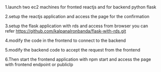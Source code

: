 1.launch two ec2 machines for fronted reactjs and for backend python flask

2.setup the reactjs application and access the page for the confirmation

3.setup the flask application with rds and access from browser 
you can refer https://github.com/kalpanaIronbanda/flask-with-rds.git

4.modify the code in the frontend to connect to the backend 

5.modify the backend code to accept the request from the frontend

6.Then start the frontend application with npm start and access the page with frontend endpoint or publicIp


